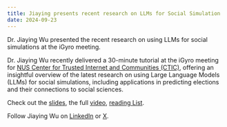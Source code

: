 ```yaml
---
title: Jiaying presents recent research on LLMs for Social Simulation
date: 2024-09-23
---
```


Dr. Jiaying Wu presented the recent research on using LLMs for social simulations at the iGyro meeting.

<!--more-->
Dr. Jiaying Wu recently delivered a 30-minute tutorial at the iGyro meeting for [NUS Center for Trusted Internet and Communities (CTIC)](https://ctic.nus.edu.sg), offering an insightful overview of the latest research on using Large Language Models (LLMs) for social simulations, including applications in predicting elections and their connections to social sciences. 

Check out the [slides](https://speakerdeck.com/wingnus/igyro-llm-social-simulation-jiaying-240925-v4-1 ), the full [video](https://www.youtube.com/watch?v=ky3qpjAbNyA), [reading List](https://docs.google.com/document/d/1fULFSrK4Rv1IZhC68Aw3e7Gt8d6WV72cNrny1t9H3NU/edit#heading=h.ol0v3z2a2if6).

Follow Jiaying Wu on [LinkedIn](https://www.linkedin.com/in/jiayingwu19/)
or [X](https://x.com/_JiayingWu_).